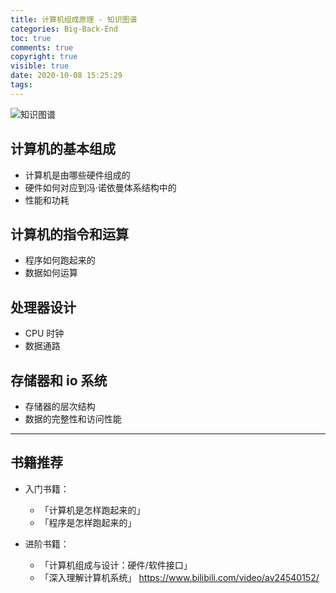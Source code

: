 ```yaml
---
title: 计算机组成原理 - 知识图谱
categories: Big-Back-End
toc: true
comments: true
copyright: true
visible: true
date: 2020-10-08 15:25:29
tags:
---
```


![知识图谱](https://static001.geekbang.org/resource/image/12/ff/12bc980053ea355a201e2b529048e2ff.jpg)

<!--more-->

## 计算机的基本组成

- 计算机是由哪些硬件组成的
- 硬件如何对应到冯·诺依曼体系结构中的
- 性能和功耗

## 计算机的指令和运算

- 程序如何跑起来的
- 数据如何运算

## 处理器设计

- CPU 时钟
- 数据通路

## 存储器和 io 系统

- 存储器的层次结构
- 数据的完整性和访问性能

------
## 书籍推荐

- 入门书籍：
    - 「计算机是怎样跑起来的」
    - 「程序是怎样跑起来的」

- 进阶书籍：
    - 「计算机组成与设计：硬件/软件接口」
    - 「深入理解计算机系统」 https://www.bilibili.com/video/av24540152/







